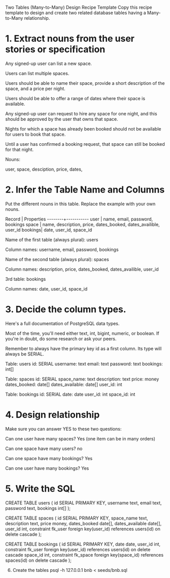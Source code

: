 Two Tables (Many-to-Many) Design Recipe Template
Copy this recipe template to design and create two related database tables having a Many-to-Many relationship.

# 1. Extract nouns from the user stories or specification

Any signed-up user can list a new space.

Users can list multiple spaces.

Users should be able to name their space, provide a short description of the space, and a price per night.

Users should be able to offer a range of dates where their space is available.

Any signed-up user can request to hire any space for one night, and this should be approved by the user that owns that space.

Nights for which a space has already been booked should not be available for users to book that space.

Until a user has confirmed a booking request, that space can still be booked for that night.

Nouns:

user, space, desciption, price, dates, 

# 2. Infer the Table Name and Columns
Put the different nouns in this table. Replace the example with your own nouns.

Record	| Properties
--------+-----------
user    |  name, email, password, bookings
space   |  name, description, price, dates_booked, dates_availible, user_id
bookings|  date, user_id, space_id


Name of the first table (always plural): users

Column names: username, email, password, bookings

Name of the second table (always plural): spaces

Column names: description, price, dates_booked, dates_availible, user_id

3rd table: bookings

Column names: date, user_id, space_id


# 3. Decide the column types.
Here's a full documentation of PostgreSQL data types.

Most of the time, you'll need either text, int, bigint, numeric, or boolean. If you're in doubt, do some research or ask your peers.

Remember to always have the primary key id as a first column. Its type will always be SERIAL.


Table: users
id: SERIAL
username: text
email: text
password: text
bookings: int[]


Table: spaces
id: SERIAL
space_name: text
description: text
price: money
dates_booked: date[]
dates_available: date[]
user_id: int


Table: bookings
id: SERIAL
date: date
user_id: int
space_id: int 


# 4. Design relationship
Make sure you can answer YES to these two questions:

Can one user have many spaces? Yes (one item can be in many orders)

Can one space have many users? no

Can one space have many bookings? Yes

Can one user have many bookings? Yes


# 5. Write the SQL

CREATE TABLE users (
    id SERIAL PRIMARY KEY,
    username text,
    email text,
    password text,
    bookings int[]
);

CREATE TABLE spaces (
    id SERIAL PRIMARY KEY,
    space_name text,
    description text,
    price money,
    dates_booked date[],
    dates_available date[],
    user_id int, 
    constraint fk_user foreign key(user_id)
        references users(id)
        on delete cascade
);

CREATE TABLE bookings (
    id SERIAL PRIMARY KEY,
    date date,
    user_id int,
    constraint fk_user foreign key(user_id)
        references users(id)
        on delete cascade
    space_id int,
    constraint fk_space foreign key(space_id)
        references spaces(id)
        on delete cascade 
);



6. Create the tables
psql -h 127.0.0.1 bnb < seeds/bnb.sql